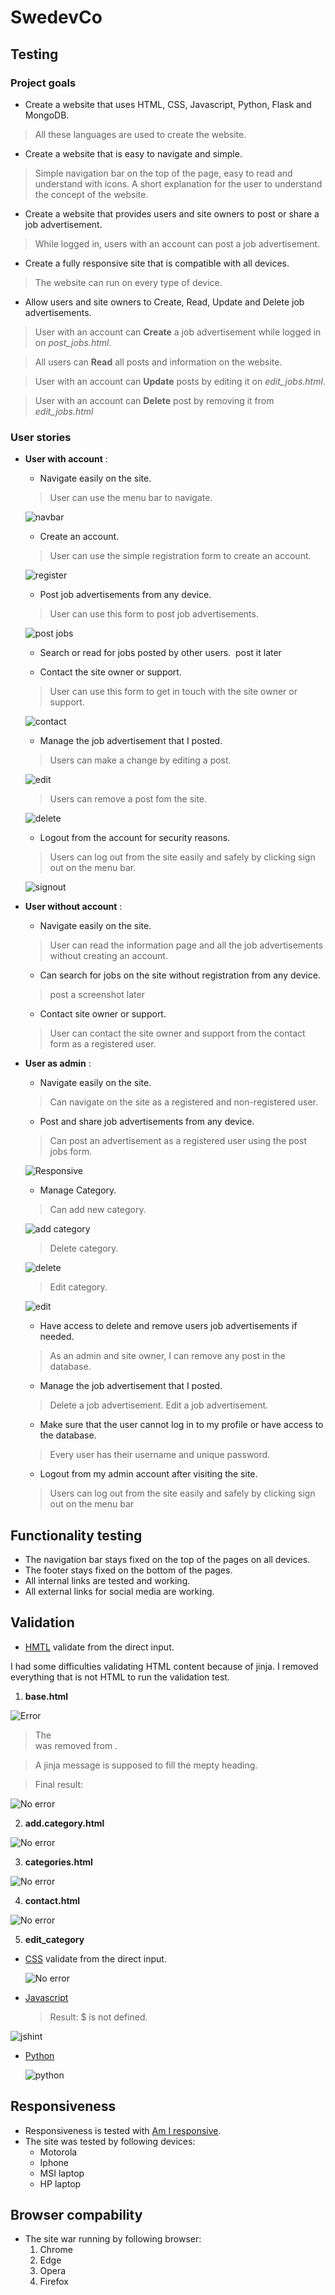 # SwedevCo

## Testing

### Project goals

    
   * Create a website that uses HTML, CSS, Javascript, Python, Flask and MongoDB.
   > All these languages are used to create the website.

   * Create a website that is easy to navigate and simple.
   > Simple navigation bar on the top of the page, easy to read and understand with icons. A short explanation for the user to understand the concept of the website.

   * Create a website that provides users and site owners to post or share a job advertisement.
   > While logged in, users with an account can post a job advertisement.

   * Create a fully responsive site that is compatible with all devices.
   > The website can run on every type of device.

   * Allow users and site owners to Create, Read, Update and Delete job advertisements.
   > User with an account can __Create__ a job advertisement while logged in on *post_jobs.html*.

   > All users can __Read__ all posts and information on the website.

   > User with an account can __Update__ posts by editing it on *edit_jobs.html*.

   > User with an account can __Delete__ post by removing it from *edit_jobs.html*


### User stories

* **User with account** : 
    * Navigate easily on the site.
    > User can use the menu bar to navigate.

    ![navbar](static/screenshots/navbar.jpeg)

    * Create an account.
    > User can use the simple registration form to create an account.

    ![register](static/screenshots/register.jpeg)

    * Post job advertisements from any device.
    > User can use this form to post job advertisements.

    ![post jobs](static/screenshots/post_jobs.jpeg)

    * Search or read for jobs posted by other users.
    ![]() post it later

    * Contact the site owner or support.
    > User can use this form to get in touch with the site owner or support.

    ![contact](static/screenshots/contact.jpeg)

    * Manage the job advertisement that I posted.
    > Users can make a change by editing a post.

    ![edit](static/screenshots/edit.jpeg)

    > Users can remove a post fom the site.

    ![delete](static/screenshots/delete.jpeg)

    * Logout from the account for security reasons.  
    > Users can log out from the site easily and safely by clicking sign out on the menu bar.

    ![signout](static/screenshots/signout.jpeg)

    
* **User without account** :
    * Navigate easily on the site.
    > User can read the information page and all the job advertisements without creating an account.

    * Can search for jobs on the site without registration from any device.
    > post a screenshot later

    * Contact site owner or support.
    > User can contact the site owner and support from the contact form as a registered user.


 * **User as admin** :
    * Navigate easily on the site.
    > Can navigate on the site as a registered and non-registered user.

    * Post and share job advertisements from any device.
    > Can post an advertisement as a registered user using the post jobs form.

    ![Responsive](static/screenshots/responsive.jpeg)

    * Manage Category.
    > Can add new category.

    ![add category](static/screenshots/add_category.jpeg)

    > Delete category.

    ![delete](static/screenshots/delete_category.jpeg)

    > Edit category.

    ![edit](static/screenshots/edit-category.jpeg)

    * Have access to delete and remove users job advertisements if needed.
    > As an admin and site owner, I can remove any post in the database.

    * Manage the job advertisement that I posted.
    > Delete a job advertisement.
    > Edit a job advertisement.

    * Make sure that the user cannot log in to my profile or have access to the database.
    > Every user has their username and unique password.

    * Logout from my admin account after visiting the site.
    > Users can log out from the site easily and safely by clicking sign out on the menu bar


## Functionality testing

* The navigation bar stays fixed on the top of the pages on all devices.
* The footer stays fixed on the bottom of the pages.
* All internal links are tested and working.
* All external links for social media are working.


## Validation

 * [HMTL](https://validator.w3.org/) validate from the direct input.
 
 I had some difficulties validating HTML content because of jinja. I removed everything that is not HTML to run the validation test.

   1. **base.html**
     
  ![Error](static/screenshots/base.jpeg) 

  > The <br> was removed from </ul>.

  > A jinja message is supposed to fill the mepty heading.

  > Final result: 
  
  ![No error](static/screenshots/validation.jpeg)

  
  2. **add.category.html**
  
  ![No error](static/screenshots/validation.jpeg)

  3. **categories.html**
  
  ![No error](static/screenshots/validation.jpeg)

  4. **contact.html**

  ![No error](static/screenshots/validation.jpeg)

  5. **edit_category**

  



 * [CSS](https://jigsaw.w3.org/css-validator/) validate from the direct input.
   
   ![No error](static/screenshots/validation.jpeg)

 * [Javascript](https://jshint.com/)
  
   > Result: $ is not defined.
  
  ![jshint](static/screenshots/jshint.jpeg)


 * [Python](http://pep8online.com/)
  
   ![python](static/screenshots/python.jpeg)


## Responsiveness

* Responsiveness is tested with [Am I responsive](http://ami.responsivedesign.is/).
* The site was tested by following devices:
   * Motorola
   * Iphone
   * MSI laptop
   * HP laptop


 ## Browser compability

* The site war running by following browser: 
   1. Chrome
   1. Edge
   1. Opera
   1. Firefox

